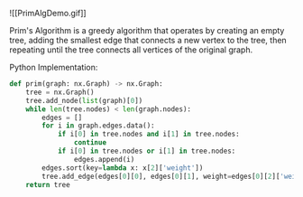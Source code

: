 
![[PrimAlgDemo.gif]]

Prim's Algorithm is a greedy algorithm that operates by creating an empty tree, adding the smallest edge that connects a new vertex to the tree, then repeating until the tree connects all vertices of the original graph.


Python Implementation:
```python
def prim(graph: nx.Graph) -> nx.Graph:
    tree = nx.Graph()
    tree.add_node(list(graph)[0])
    while len(tree.nodes) < len(graph.nodes):
        edges = []
        for i in graph.edges.data():
            if i[0] in tree.nodes and i[1] in tree.nodes:
                continue
            if i[0] in tree.nodes or i[1] in tree.nodes:
                edges.append(i)
        edges.sort(key=lambda x: x[2]['weight'])
        tree.add_edge(edges[0][0], edges[0][1], weight=edges[0][2]['weight'])
    return tree
```